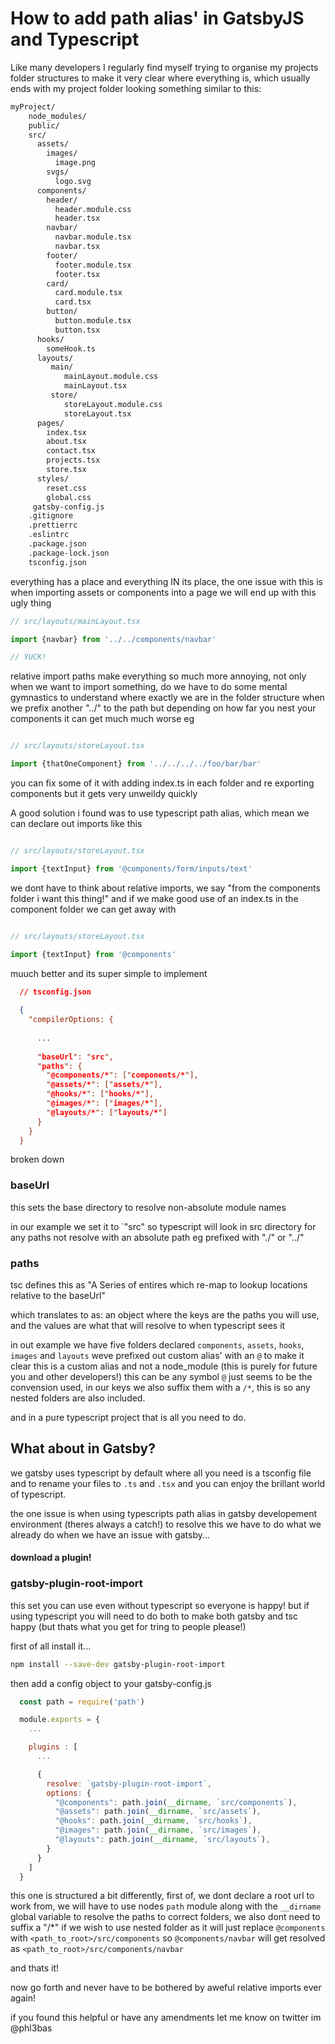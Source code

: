 # How to add path alias' in GatsbyJS and Typescript


Like many developers I regularly find myself trying to organise my projects folder structures to make it very clear where everything is, which usually ends with my project folder looking something similar to this:


```bash
myProject/
    node_modules/
    public/
    src/
      assets/
        images/
          image.png
        svgs/
          logo.svg
      components/
        header/
          header.module.css
          header.tsx
        navbar/
          navbar.module.tsx
          navbar.tsx
        footer/
          footer.module.tsx
          footer.tsx
        card/
          card.module.tsx
          card.tsx
        button/
          button.module.tsx
          button.tsx
      hooks/
        someHook.ts
      layouts/
         main/
            mainLayout.module.css
            mainLayout.tsx
         store/
            storeLayout.module.css
            storeLayout.tsx
      pages/
        index.tsx
        about.tsx
        contact.tsx
        projects.tsx
        store.tsx
      styles/
        reset.css
        global.css
     gatsby-config.js
    .gitignore
    .prettierrc
    .eslintrc
    .package.json
    .package-lock.json
    tsconfig.json
```

everything has a place and everything IN its place, the one issue with this is when importing assets or components into a page we will end up with this ugly thing 


```javascript
// src/layouts/mainLayout.tsx

import {navbar} from '../../components/navbar'  

// YUCK!

```

relative import paths make everything so much more annoying, not only when we want to import something, do we have to do some mental gymnastics to understand where exactly we are in the folder
structure when we prefix another "../" to the path but depending on how far you nest your components it can get much much worse eg


```javascript

// src/layouts/storeLayout.tsx

import {thatOneComponent} from '../../../../foo/bar/bar'  

```

you can fix some of it with adding index.ts in each folder and re exporting components but it gets very unweildy quickly


A good solution i found was to use typescript path alias, which mean we can declare out imports like this

```javascript

// src/layouts/storeLayout.tsx

import {textInput} from '@components/form/inputs/text'  

```

we dont have to think about relative imports, we say "from the components folder i want this thing!" and if we make good use of an index.ts in the component folder we can get away with

```javascript

// src/layouts/storeLayout.tsx

import {textInput} from '@components'  

```

muuch better and its super simple to implement

```json
  // tsconfig.json
  
  {
    "compilerOptions: {
      
      ...
      
      "baseUrl": "src",
      "paths": {
        "@components/*": ["components/*"],
        "@assets/*": ["assets/*"],
        "@hooks/*": ["hooks/*"],
        "@images/*": ["images/*"],
        "@layouts/*": ["layouts/*"]
      }
    }
  }

```

broken down

### baseUrl
this sets the base directory to resolve non-absolute module names

in our example we set it to `"src" so typescript will look in src directory for any paths not resolve with an absolute path eg prefixed with "./" or "../"

### paths 
tsc defines this as "A Series of entires which re-map to lookup locations relative to the baseUrl"

which translates to as: an object where the keys are the paths you will use, and the values are what that will resolve to when typescript sees it

in out example we have five folders declared `components`, `assets`, `hooks`, `images` and `layouts` weve prefixed out custom alias' with an `@` to make it clear this is a custom alias
and not a node_module (this is purely for future you and other developers!) this can be any symbol `@` just seems to be the convension used, in our keys we also suffix them with a `/*`,
this is so any nested folders are also included.

and in a pure typescript project that is all you need to do.


## What about in Gatsby?

we gatsby uses typescript by default where all you need is a tsconfig file and to rename your files to `.ts` and `.tsx` and you can enjoy the brillant world of typescript.

the one issue is when using typescripts path alias in gatsby developement environment (theres always a catch!) to resolve this we have to do what we already do when we have an issue with gatsby...

#### download a plugin!


### gatsby-plugin-root-import

this set you can use even without typescript so everyone is happy! but if using typescript you will need to do both to make both gatsby and tsc happy (but thats what you get for tring to people please!)


first of all install it...
```bash
npm install --save-dev gatsby-plugin-root-import
```

then add a config object to your gatsby-config.js
```javascript
  const path = require('path')

  module.exports = {
    ...

    plugins : [
      ...

      {
        resolve: `gatsby-plugin-root-import`,
        options: {
          "@components": path.join(__dirname, `src/components`),
          "@assets": path.join(__dirname, `src/assets`),
          "@hooks": path.join(__dirname, `src/hooks`),
          "@images": path.join(__dirname, `src/images`),
          "@layouts": path.join(__dirname, `src/layouts`),
        }
      }
    ]
  }
```

this one is structured a bit differently, first of, we dont declare a root url to work from, we will have to use nodes `path` module along with the `__dirname` global variable to resolve the paths to correct folders,
we also dont need to suffix a "/*" if we wish to use nested folder as it will just replace `@components` with `<path_to_root>/src/components` so `@components/navbar` will get resolved as 
`<path_to_root>/src/components/navbar`

and thats it!

now go forth and never have to be bothered by aweful relative imports ever again!

if you found this helpful or have any amendments let me know on twitter im @phl3bas


